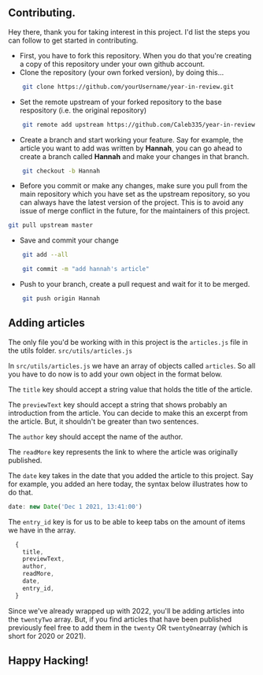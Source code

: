 ## Contributing.

Hey there, thank you for taking interest in this project. I'd list the steps you can follow to get started in contributing.

- First, you have to fork this repository. When you do that you're creating a copy of this repository under your own github account.
- Clone the repository (your own forked version), by doing this...

```bash
    git clone https://github.com/yourUsername/year-in-review.git
```

- Set the remote upstream of your forked repository to the base respository (i.e. the original repository)

```bash
    git remote add upstream https://github.com/Caleb335/year-in-review.git
```

- Create a branch and start working your feature. Say for example, the article you want to add was written by **Hannah**, you can go ahead to create a branch called **Hannah** and make your changes in that branch.

```bash
    git checkout -b Hannah
```

- Before you commit or make any changes, make sure you pull from the main repository which you have set as the upstream repository, so you can always have the latest version of the project. This is to avoid any issue of merge conflict in the future, for the maintainers of this project.

```bash
git pull upstream master
```

- Save and commit your change

```bash
    git add --all

    git commit -m "add hannah's article"
```

- Push to your branch, create a pull request and wait for it to be merged.

```bash
    git push origin Hannah
```

## Adding articles

The only file you'd be working with in this project is the `articles.js` file in the utils folder. `src/utils/articles.js`

In `src/utils/articles.js` we have an array of objects called `articles`. So all you have to do now is to add your own object in the format below.

The `title` key should accept a string value that holds the title of the article.

The `previewText` key should accept a string that shows probably an introduction from the article. You can decide to make this an excerpt from the article. But, it shouldn't be greater than two sentences.

The `author` key should accept the name of the author.

The `readMore` key represents the link to where the article was originally published.

The `date` key takes in the date that you added the article to this project. Say for example, you added an here today, the syntax below illustrates how to do that.

```javascript
date: new Date('Dec 1 2021, 13:41:00')
```

The `entry_id` key is for us to be able to keep tabs on the amount of items we have in the array.

```javascript
  {
    title,
    previewText,
    author,
    readMore,
    date,
    entry_id,
  }
```

Since we've already wrapped up with 2022, you'll be adding articles into the `twentyTwo` array. But, if you find articles that have been published previously feel free to add them in the `twenty` OR `twentyOne`array (which is short for 2020 or 2021).

## Happy Hacking!
